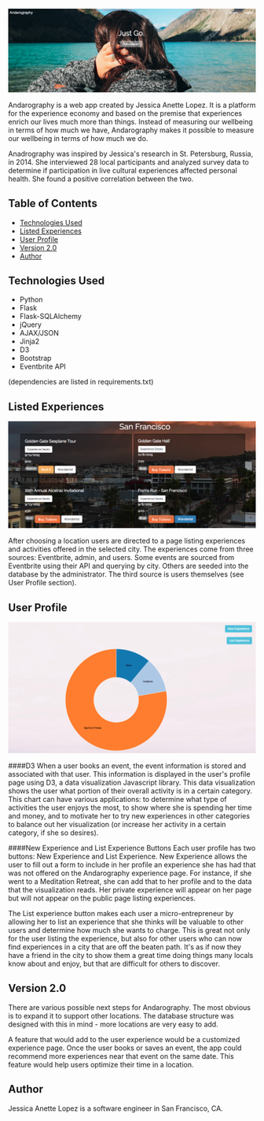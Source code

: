 ![Andarography homepage](/static/homepagepic.png)

Andarography is a web app created by Jessica Anette Lopez. It is a platform for the experience economy and based on the premise that experiences enrich our lives much more than things. Instead of measuring our wellbeing in terms of how much we have, Andarography makes it possible to measure our wellbeing in terms of how much we do. 

Anadrography was inspired by Jessica's research in St. Petersburg, Russia, in 2014. She interviewed 28 local participants and analyzed survey data to determine if participation in live cultural experiences affected personal health. She found a positive correlation between the two. 


## Table of Contents
* [Technologies Used](#technologiesused)
* [Listed Experiences](#experience)
* [User Profile](#userprofile)
* [Version 2.0](#v2)
* [Author](#author)

## <a name="technologiesused"></a>Technologies Used

* Python 
* Flask
* Flask-SQLAlchemy
* jQuery
* AJAX/JSON
* Jinja2
* D3
* Bootstrap
* Eventbrite API

(dependencies are listed in requirements.txt)

## <a name="experience"></a>Listed Experiences
![experiences_page_screenshot](static/experiencepic.png)

After choosing a location users are directed to a page listing experiences and activities offered in the selected city. The experiences come from three sources: Eventbrite, admin, and users. Some events are sourced from Eventbrite using their API and querying by city. Others are seeded into the database by the administrator. The third source is users themselves (see User Profile section).


## <a name="userprofile"></a>User Profile
![user_page_screenshot](static/donutpic.png)

####D3
When a user books an event, the event information is stored and associated with that user. This information is displayed in the user's profile page using D3, a data visualization Javascript library. This data visualization shows the user what portion of their overall activity is in a certain category. This chart can have various applications: to determine what type of activities the user enjoys the most, to show where she is spending her time and money, and to motivate her to try new experiences in other categories to balance out her visualization (or increase her activity in a certain category, if she so desires).

####New Experience and List Experience Buttons
Each user profile has two buttons: New Experience and List Experience. New Experience allows the user to fill out a form to include in her profile an experience she has had that was not offered on the Andarography experience page. For instance, if she went to a Meditation Retreat, she can add that to her profile and to the data that the visualization reads. Her private experience will appear on her page but will not appear on the public page listing experiences. 

The List experience button makes each user a micro-entrepreneur by allowing her to list an experience that she thinks will be valuable to other users and determine how much she wants to charge. This is great not only for the user listing the experience, but also for other users who can now find experiences in a city that are off the beaten path. It's as if now they have a friend in the city to show them a great time doing things many locals know about and enjoy, but that are difficult for others to discover. 


## <a name="v2"></a>Version 2.0
There are various possible next steps for Andarography. The most obvious is to expand it to support other locations. The database structure was designed with this in mind - more locations are very easy to add.  

A feature that would add to the user experience would be a customized experience page. Once the user books or saves an event, the app could recommend more experiences near that event on the same date. This feature would help users optimize their time in a location. 

## <a name="author"></a>Author
Jessica Anette Lopez is a software engineer in San Francisco, CA.